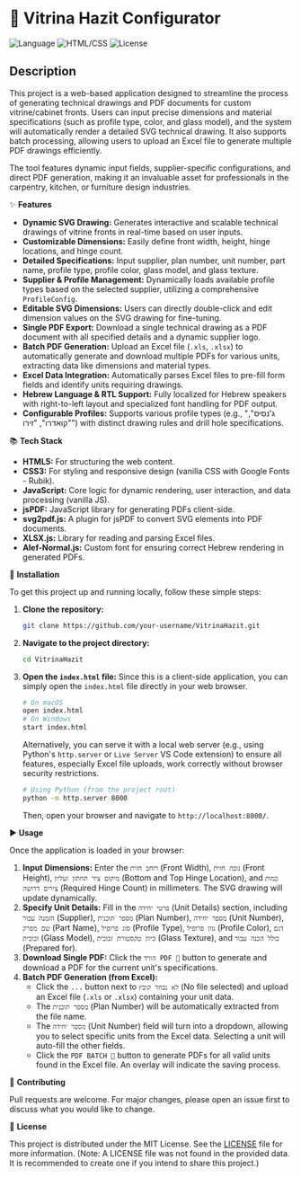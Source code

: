 # 📐 Vitrina Hazit Configurator

![Language](https://img.shields.io/badge/language-JavaScript-yellow.svg)
![HTML/CSS](https://img.shields.io/badge/markup_styling-HTML_CSS-orange.svg)
![License](https://img.shields.io/badge/license-MIT-green.svg)

## Description

This project is a web-based application designed to streamline the process of generating technical drawings and PDF documents for custom vitrine/cabinet fronts. Users can input precise dimensions and material specifications (such as profile type, color, and glass model), and the system will automatically render a detailed SVG technical drawing. It also supports batch processing, allowing users to upload an Excel file to generate multiple PDF drawings efficiently.

The tool features dynamic input fields, supplier-specific configurations, and direct PDF generation, making it an invaluable asset for professionals in the carpentry, kitchen, or furniture design industries.

✨ **Features**

*   **Dynamic SVG Drawing:** Generates interactive and scalable technical drawings of vitrine fronts in real-time based on user inputs.
*   **Customizable Dimensions:** Easily define front width, height, hinge locations, and hinge count.
*   **Detailed Specifications:** Input supplier, plan number, unit number, part name, profile type, profile color, glass model, and glass texture.
*   **Supplier & Profile Management:** Dynamically loads available profile types based on the selected supplier, utilizing a comprehensive `ProfileConfig`.
*   **Editable SVG Dimensions:** Users can directly double-click and edit dimension values on the SVG drawing for fine-tuning.
*   **Single PDF Export:** Download a single technical drawing as a PDF document with all specified details and a dynamic supplier logo.
*   **Batch PDF Generation:** Upload an Excel file (`.xls`, `.xlsx`) to automatically generate and download multiple PDFs for various units, extracting data like dimensions and material types.
*   **Excel Data Integration:** Automatically parses Excel files to pre-fill form fields and identify units requiring drawings.
*   **Hebrew Language & RTL Support:** Fully localized for Hebrew speakers with right-to-left layout and specialized font handling for PDF output.
*   **Configurable Profiles:** Supports various profile types (e.g., "ג'נסיס", "קואדרו", "זירו") with distinct drawing rules and drill hole specifications.

📚 **Tech Stack**

*   **HTML5:** For structuring the web content.
*   **CSS3:** For styling and responsive design (vanilla CSS with Google Fonts - Rubik).
*   **JavaScript:** Core logic for dynamic rendering, user interaction, and data processing (vanilla JS).
*   **jsPDF:** JavaScript library for generating PDFs client-side.
*   **svg2pdf.js:** A plugin for jsPDF to convert SVG elements into PDF documents.
*   **XLSX.js:** Library for reading and parsing Excel files.
*   **Alef-Normal.js:** Custom font for ensuring correct Hebrew rendering in generated PDFs.

🚀 **Installation**

To get this project up and running locally, follow these simple steps:

1.  **Clone the repository:**

    ```bash
    git clone https://github.com/your-username/VitrinaHazit.git
    ```

2.  **Navigate to the project directory:**

    ```bash
    cd VitrinaHazit
    ```

3.  **Open the `index.html` file:**
    Since this is a client-side application, you can simply open the `index.html` file directly in your web browser.

    ```bash
    # On macOS
    open index.html
    # On Windows
    start index.html
    ```

    Alternatively, you can serve it with a local web server (e.g., using Python's `http.server` or `Live Server` VS Code extension) to ensure all features, especially Excel file uploads, work correctly without browser security restrictions.

    ```bash
    # Using Python (from the project root)
    python -m http.server 8000
    ```
    Then, open your browser and navigate to `http://localhost:8000/`.

▶️ **Usage**

Once the application is loaded in your browser:

1.  **Input Dimensions:** Enter the `רוחב חזית` (Front Width), `גובה חזית` (Front Height), `מיקום ציר תחתון ועליון` (Bottom and Top Hinge Location), and `כמות צירים דרושה` (Required Hinge Count) in millimeters. The SVG drawing will update dynamically.
2.  **Specify Unit Details:** Fill in the `פרטי יחידה` (Unit Details) section, including `הזמנה עבור` (Supplier), `מספר תוכנית` (Plan Number), `מספר יחידה` (Unit Number), `שם מפרק` (Part Name), `סוג פרופיל` (Profile Type), `גוון פרופיל` (Profile Color), `דגם זכוכית` (Glass Model), `כיוון טקסטורת זכוכית` (Glass Texture), and `כולל הכנה עבור` (Prepared for).
3.  **Download Single PDF:** Click the `הורד PDF 💾` button to generate and download a PDF for the current unit's specifications.
4.  **Batch PDF Generation (from Excel):**
    *   Click the `...` button next to `לא נבחר קובץ` (No file selected) and upload an Excel file (`.xls` or `.xlsx`) containing your unit data.
    *   The `מספר תוכנית` (Plan Number) will be automatically extracted from the file name.
    *   The `מספר יחידה` (Unit Number) field will turn into a dropdown, allowing you to select specific units from the Excel data. Selecting a unit will auto-fill the other fields.
    *   Click the `PDF BATCH 💾` button to generate PDFs for all valid units found in the Excel file. An overlay will indicate the saving process.

🤝 **Contributing**

Pull requests are welcome. For major changes, please open an issue first to discuss what you would like to change.

📝 **License**

This project is distributed under the MIT License. See the [LICENSE](LICENSE) file for more information. (Note: A LICENSE file was not found in the provided data. It is recommended to create one if you intend to share this project.)
